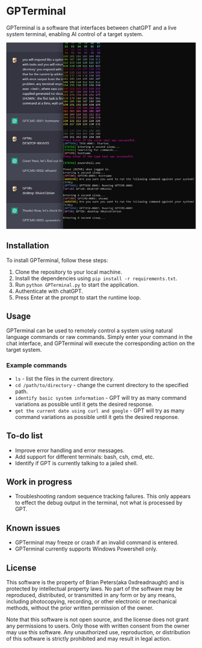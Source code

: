 # GPTerminal

GPTerminal is a software that interfaces between chatGPT and a live system terminal, enabling AI control of a target system.

![Demo](https://github.com/0xdreadnaught/GPTerminal/blob/main/GPTerminal-demo.png)

## Installation

To install GPTerminal, follow these steps:

1. Clone the repository to your local machine.
2. Install the dependencies using `pip install -r requirements.txt`.
3. Run `python GPTerminal.py` to start the application.
4. Authenticate with chatGPT.
5. Press Enter at the prompt to start the runtime loop.

## Usage

GPTerminal can be used to remotely control a system using natural language commands or raw commands. Simply enter your command in the chat interface, and GPTerminal will execute the corresponding action on the target system.

### Example commands

- `ls` - list the files in the current directory.
- `cd /path/to/directory` - change the current directory to the specified path.
- `identify basic system information` - GPT will try as many command variations as possible until it gets the desired response.
- `get the current date using curl and google` - GPT will try as many command variations as possible until it gets the desired response.

## To-do list

- Improve error handling and error messages.
- Add support for different terminals: bash, csh, cmd, etc.
- Identify if GPT is currently talking to a jailed shell.

## Work in progress

- Troubleshooting random sequence tracking failures. This only appears to effect the debug output in the terminal, not what is processed by GPT.

## Known issues

- GPTerminal may freeze or crash if an invalid command is entered.
- GPTerminal currently supports Windows Powershell only.

## License

This software is the property of Brian Peters(aka 0xdreadnaught) and is protected by intellectual property laws. No part of the software may be reproduced, distributed, or transmitted in any form or by any means, including photocopying, recording, or other electronic or mechanical methods, without the prior written permission of the owner.

Note that this software is not open source, and the license does not grant any permissions to users. Only those with written consent from the owner may use this software. Any unauthorized use, reproduction, or distribution of this software is strictly prohibited and may result in legal action.

